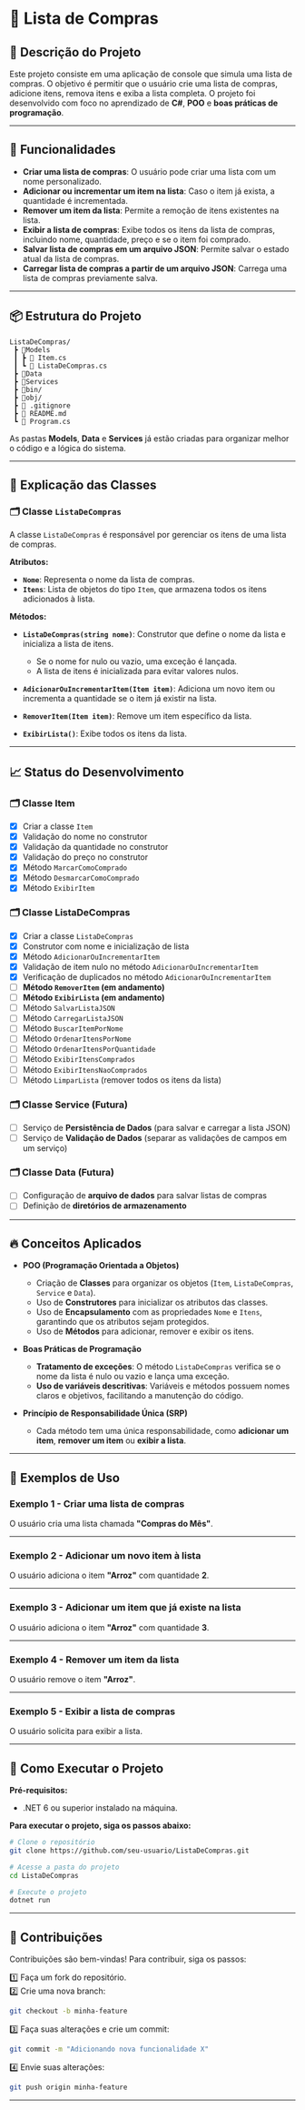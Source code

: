 ﻿
# 🛒 Lista de Compras

## 📘 Descrição do Projeto
Este projeto consiste em uma aplicação de console que simula uma lista de compras. O objetivo é permitir que o usuário crie uma lista de compras, adicione itens, remova itens e exiba a lista completa. O projeto foi desenvolvido com foco no aprendizado de **C#**, **POO** e **boas práticas de programação**.

---

## 🚀 Funcionalidades
- **Criar uma lista de compras**: O usuário pode criar uma lista com um nome personalizado.
- **Adicionar ou incrementar um item na lista**: Caso o item já exista, a quantidade é incrementada.
- **Remover um item da lista**: Permite a remoção de itens existentes na lista.
- **Exibir a lista de compras**: Exibe todos os itens da lista de compras, incluindo nome, quantidade, preço e se o item foi comprado.
- **Salvar lista de compras em um arquivo JSON**: Permite salvar o estado atual da lista de compras.
- **Carregar lista de compras a partir de um arquivo JSON**: Carrega uma lista de compras previamente salva.

---

## 📦 Estrutura do Projeto

```
ListaDeCompras/
 ┣ 📂Models
 ┃ ┣ 📄 Item.cs
 ┃ ┗ 📄 ListaDeCompras.cs
 ┣ 📂Data
 ┣ 📂Services
 ┣ 📂bin/
 ┣ 📂obj/
 ┣ 📜 .gitignore
 ┣ 📜 README.md
 ┗ 📜 Program.cs
```

As pastas **Models**, **Data** e **Services** já estão criadas para organizar melhor o código e a lógica do sistema.

---

## 📘 Explicação das Classes

### 🗂️ **Classe `ListaDeCompras`**
A classe `ListaDeCompras` é responsável por gerenciar os itens de uma lista de compras.  

**Atributos:**
- **`Nome`**: Representa o nome da lista de compras.  
- **`Itens`**: Lista de objetos do tipo `Item`, que armazena todos os itens adicionados à lista.  

**Métodos:**
- **`ListaDeCompras(string nome)`**: Construtor que define o nome da lista e inicializa a lista de itens.  
  - Se o nome for nulo ou vazio, uma exceção é lançada.  
  - A lista de itens é inicializada para evitar valores nulos.  

- **`AdicionarOuIncrementarItem(Item item)`**: Adiciona um novo item ou incrementa a quantidade se o item já existir na lista.  

- **`RemoverItem(Item item)`**: Remove um item específico da lista.  

- **`ExibirLista()`**: Exibe todos os itens da lista.  

---

## 📈 Status do Desenvolvimento

### 🗂️ **Classe Item**
- [x] Criar a classe `Item`
- [x] Validação do nome no construtor
- [x] Validação da quantidade no construtor
- [x] Validação do preço no construtor
- [x] Método `MarcarComoComprado`
- [x] Método `DesmarcarComoComprado`
- [x] Método `ExibirItem`

### 🗂️ **Classe ListaDeCompras**
- [x] Criar a classe `ListaDeCompras`
- [x] Construtor com nome e inicialização de lista
- [x] Método `AdicionarOuIncrementarItem`
- [x] Validação de item nulo no método `AdicionarOuIncrementarItem`
- [x] Verificação de duplicados no método `AdicionarOuIncrementarItem`
- [ ] **Método `RemoverItem` (em andamento)**
- [ ] **Método `ExibirLista` (em andamento)**
- [ ] Método `SalvarListaJSON`
- [ ] Método `CarregarListaJSON`
- [ ] Método `BuscarItemPorNome`
- [ ] Método `OrdenarItensPorNome`
- [ ] Método `OrdenarItensPorQuantidade`
- [ ] Método `ExibirItensComprados`
- [ ] Método `ExibirItensNaoComprados`
- [ ] Método `LimparLista` (remover todos os itens da lista)

### 🗂️ **Classe Service (Futura)**
- [ ] Serviço de **Persistência de Dados** (para salvar e carregar a lista JSON)
- [ ] Serviço de **Validação de Dados** (separar as validações de campos em um serviço)

### 🗂️ **Classe Data (Futura)**
- [ ] Configuração de **arquivo de dados** para salvar listas de compras
- [ ] Definição de **diretórios de armazenamento**

---

## 🔥 Conceitos Aplicados
- **POO (Programação Orientada a Objetos)**
  - Criação de **Classes** para organizar os objetos (`Item`, `ListaDeCompras`, `Service` e `Data`).  
  - Uso de **Construtores** para inicializar os atributos das classes.  
  - Uso de **Encapsulamento** com as propriedades `Nome` e `Itens`, garantindo que os atributos sejam protegidos.  
  - Uso de **Métodos** para adicionar, remover e exibir os itens.  

- **Boas Práticas de Programação**
  - **Tratamento de exceções**: O método `ListaDeCompras` verifica se o nome da lista é nulo ou vazio e lança uma exceção.  
  - **Uso de variáveis descritivas**: Variáveis e métodos possuem nomes claros e objetivos, facilitando a manutenção do código.  

- **Princípio de Responsabilidade Única (SRP)**
  - Cada método tem uma única responsabilidade, como **adicionar um item**, **remover um item** ou **exibir a lista**.  

---

## 🧪 Exemplos de Uso

### **Exemplo 1 - Criar uma lista de compras**
O usuário cria uma lista chamada **"Compras do Mês"**.  

---

### **Exemplo 2 - Adicionar um novo item à lista**
O usuário adiciona o item **"Arroz"** com quantidade **2**.  

---

### **Exemplo 3 - Adicionar um item que já existe na lista**
O usuário adiciona o item **"Arroz"** com quantidade **3**.  

---

### **Exemplo 4 - Remover um item da lista**
O usuário remove o item **"Arroz"**.  

---

### **Exemplo 5 - Exibir a lista de compras**
O usuário solicita para exibir a lista.  

---

## 📘 Como Executar o Projeto

**Pré-requisitos:**  
- .NET 6 ou superior instalado na máquina.  

**Para executar o projeto, siga os passos abaixo:**

```bash
# Clone o repositório
git clone https://github.com/seu-usuario/ListaDeCompras.git

# Acesse a pasta do projeto
cd ListaDeCompras

# Execute o projeto
dotnet run
```

---

## 🤝 Contribuições
Contribuições são bem-vindas! Para contribuir, siga os passos:  

1️⃣ Faça um fork do repositório.  
2️⃣ Crie uma nova branch:  
```bash
git checkout -b minha-feature
```
3️⃣ Faça suas alterações e crie um commit:  
```bash
git commit -m "Adicionando nova funcionalidade X"
```
4️⃣ Envie suas alterações:  
```bash
git push origin minha-feature
```

---
